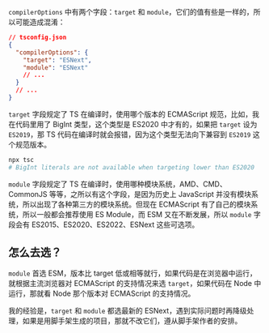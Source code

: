 `compilerOptions` 中有两个字段：`target` 和 `module`，它们的值有些是一样的，所以可能造成混淆：

```json
// tsconfig.json
{
  "compilerOptions": {
    "target": "ESNext",
    "module": "ESNext"
    // ...
  }
  // ...
}
```

`target` 字段规定了 TS 在编译时，使用哪个版本的 ECMAScript 规范，比如，我在代码里用了 BigInt 类型，这个类型是 ES2020 中才有的，如果把 `target` 设为 `ES2019`，那 TS 代码在编译时就会报错，因为这个类型无法向下兼容到 `ES2019` 这个规范版本。

```sh
npx tsc
# BigInt literals are not available when targeting lower than ES2020
```

`module` 字段规定了 TS 在编译时，使用哪种模块系统，AMD、CMD、CommonJS 等等，之所以有这个字段，是因为历史上 JavaScript 并没有模块系统，所以出现了各种第三方的模块系统。但现在 ECMAScript 有了自己的模块系统，所以一般都会推荐使用 ES Module，而 ESM 又在不断发展，所以 `module` 字段会有 ES2015、ES2020、ES2022、ESNext 这些可选项。

## 怎么去选？

`module` 首选 ESM，版本比 target 低或相等就行，如果代码是在浏览器中运行，就根据主流浏览器对 ECMAScript 的支持情况来选 `target`，如果代码在 Node 中运行，那就看 Node 那个版本对 ECMAScript 的支持情况。

我的经验是，`target` 和 `module` 都选最新的 ESNext，遇到实际问题时再降级处理，如果是用脚手架生成的项目，那就不改它们，遵从脚手架作者的安排。
